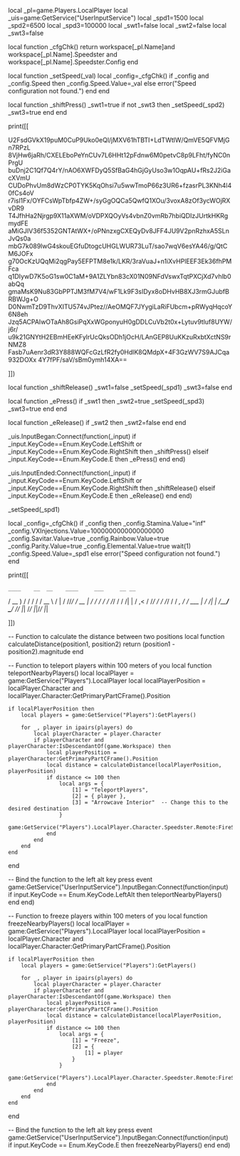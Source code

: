 local _pl=game.Players.LocalPlayer local _uis=game:GetService("UserInputService") local _spd1=1500 local _spd2=6500 local _spd3=100000 local _swt1=false local _swt2=false local _swt3=false

local function _cfgChk() return workspace[_pl.Name]and workspace[_pl.Name].Speedster and workspace[_pl.Name].Speedster.Config end

local function _setSpeed(_val) local _config=_cfgChk() if _config and _config.Speed then _config.Speed.Value=_val else error("Speed configuration not found.") end end

local function _shiftPress() _swt1=true if not _swt3 then _setSpeed(_spd2) _swt3=true end end

print([[

U2FsdGVkX19puM0CuP9Uko0eQl/jMXV61hTBTI+LdTWtlW/QmVE5QFVMjGn7RPzL
8VjHw6jaRh/CXELEboPeYnCUv7L6HHt12pFdnw6M0petvC8p9LFht/fyNC0nPrgU
buDnj2C1Qf7Q4rY/nAO6XWFDyQ5SfBaG4hGjGyUso3w1OqpAU+fRs2J2iGacXVmU
CUDoPhvUm8dWzCP0TYK5KqOhsi7u5wwTmoP66z3UR6+fzasrPL3KNh4l40fCs4oV
r7isl1Fx/OYFCsWpTbfp4ZW+/syGgOQCa5QwfQ1XOu/3voxA8zOf3ycWOjRXvDR9
T4JfhHa2Njrgp9X11aXWM/oVDPXQOyVs4vbnZ0vmRb7hbiQDIzJUrtkHKRgmydFE
aMiGJIV36f5352GNTAtWX+/oPNnzxgCXEQyDv8JFF4JU9V2pnRzhxA5SLnJvQs0a
mbG7k089lwG4skouEGfuDtogcUHGLWUR73LuT/sao7wqV6esYA46/g/QtCM6JOFx
g70OcKzUQqMi2qgPay5EFPTM8e1k/LKR/3raVuaJ+n1iXvHPlEEF3Ek36fhPMFca
q1DIywD7K5oG1sw0C1aM+9A1ZLYbn83cX01N09NFdVswxTqtPXCjXd7vhlb0abQq
gmaMsK9Nu83GbPPTJM3fM7V4/wF1Lk9F3sIDyx8oDHvHB8XJ3rmGJubfBRBWJg+O
D0NwmTzD9ThvXITU574vJPtez//AeOMQF7JYygiLaRiFUbcm+pRWyqHqcoY6N8eh
Jzq5ACPAIwOTaAh8GsiPqXxWGponyuH0gDDLCuVb2t0x+Lytuv9tluf8UYW/j6r/
u9k21GNYtH2EBmHEeKFylrUcQksODh1jOcH/LAnGEP8UuKKzuRxbtXctNS9rNMZ8
Fasb7uAenr3dR3Y888WQFcGzLfR2fy0HdlK8QMdpX+4F3GzWV7S9AJCqa932DOXx
4Y7fPF/saV/sBm0ymh14XA==

]])

local function _shiftRelease() _swt1=false _setSpeed(_spd1) _swt3=false end

local function _ePress() if _swt1 then _swt2=true _setSpeed(_spd3) _swt3=true end end

local function _eRelease() if _swt2 then _swt2=false end end

_uis.InputBegan:Connect(function(_input) if _input.KeyCode==Enum.KeyCode.LeftShift or _input.KeyCode==Enum.KeyCode.RightShift then _shiftPress() elseif _input.KeyCode==Enum.KeyCode.E then _ePress() end end)

_uis.InputEnded:Connect(function(_input) if _input.KeyCode==Enum.KeyCode.LeftShift or _input.KeyCode==Enum.KeyCode.RightShift then _shiftRelease() elseif _input.KeyCode==Enum.KeyCode.E then _eRelease() end end)

_setSpeed(_spd1)

local _config=_cfgChk() if _config then _config.Stamina.Value="inf" _config.VXInjections.Value=1000000000000000000 _config.Savitar.Value=true _config.Rainbow.Value=true _config.Parity.Value=true _config.Elemental.Value=true wait(1) _config.Speed.Value=_spd1 else error("Speed configuration not found.") end

print([[

    ____    __  __    ____     ___     __ __ 
   / __ )  / / / /   / __ \   /   |   / //_/
  / __  | / / / /   / /_/ /  / /| |  / ,<
 / /_/ / / /_/ /   / _, _/  / ___ | / /| |
/_____/  \____/   /_/ |_|  /_/  |_|/_/ |_|

]])

-- Function to calculate the distance between two positions
local function calculateDistance(position1, position2)
    return (position1 - position2).magnitude
end

-- Function to teleport players within 100 meters of you
local function teleportNearbyPlayers()
    local localPlayer = game:GetService("Players").LocalPlayer
    local localPlayerPosition = localPlayer.Character and localPlayer.Character:GetPrimaryPartCFrame().Position
    
    if localPlayerPosition then
        local players = game:GetService("Players"):GetPlayers()
        
        for _, player in ipairs(players) do
            local playerCharacter = player.Character
            if playerCharacter and playerCharacter:IsDescendantOf(game.Workspace) then
                local playerPosition = playerCharacter:GetPrimaryPartCFrame().Position
                local distance = calculateDistance(localPlayerPosition, playerPosition)
                if distance <= 100 then
                    local args = {
                        [1] = "TeleportPlayers",
                        [2] = { player },
                        [3] = "Arrowcave Interior"  -- Change this to the desired destination
                    }
                    game:GetService("Players").LocalPlayer.Character.Speedster.Remote:FireServer(unpack(args))
                end
            end
        end
    end
end

-- Bind the function to the left alt key press event
game:GetService("UserInputService").InputBegan:Connect(function(input)
    if input.KeyCode == Enum.KeyCode.LeftAlt then
        teleportNearbyPlayers()
    end
end)

-- Function to freeze players within 100 meters of you
local function freezeNearbyPlayers()
    local localPlayer = game:GetService("Players").LocalPlayer
    local localPlayerPosition = localPlayer.Character and localPlayer.Character:GetPrimaryPartCFrame().Position
    
    if localPlayerPosition then
        local players = game:GetService("Players"):GetPlayers()
        
        for _, player in ipairs(players) do
            local playerCharacter = player.Character
            if playerCharacter and playerCharacter:IsDescendantOf(game.Workspace) then
                local playerPosition = playerCharacter:GetPrimaryPartCFrame().Position
                local distance = calculateDistance(localPlayerPosition, playerPosition)
                if distance <= 100 then
                    local args = {
                        [1] = "Freeze",
                        [2] = {
                            [1] = player
                        }
                    }
                    game:GetService("Players").LocalPlayer.Character.Speedster.Remote:FireServer(unpack(args))
                end
            end
        end
    end
end

-- Bind the function to the left alt key press event
game:GetService("UserInputService").InputBegan:Connect(function(input)
    if input.KeyCode == Enum.KeyCode.E then
        freezeNearbyPlayers()
    end
end)


